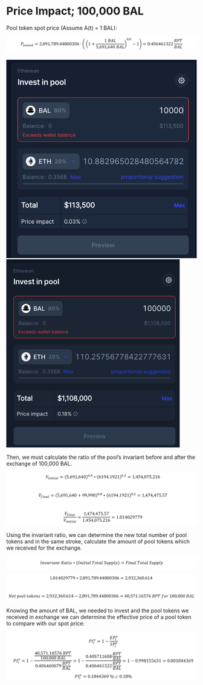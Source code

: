# Price Impact; 100,000 BAL

Pool token spot price (Assume A(t) = 1 BAL):

![](<../../../../../.gitbook/assets/Screen Shot 2022-04-03 at 8.56.08 PM.png>)

![10,000 BAL Price Impact](<../../../../../.gitbook/assets/0 (2)>) ![100,000 BAL Price Impact](<../../../../../.gitbook/assets/1 (5)>)

Then, we must calculate the ratio of the pool’s invariant before and after the exchange of 100,000 BAL.

![](<../../../../../.gitbook/assets/Screen Shot 2022-04-03 at 9.11.23 PM.png>)

Using the invariant ratio, we can determine the new total number of pool tokens and in the same stroke, calculate the amount of pool tokens which we received for the exchange.

![](<../../../../../.gitbook/assets/Screen Shot 2022-04-03 at 8.57.17 PM.png>)

![](<../../../../../.gitbook/assets/Screen Shot 2022-04-03 at 9.11.48 PM.png>)

Knowing the amount of BAL, we needed to invest and the pool tokens we received in exchange we can determine the effective price of a pool token to compare with our spot price:

![](<../../../../../.gitbook/assets/Screen Shot 2022-04-03 at 9.12.07 PM.png>)
